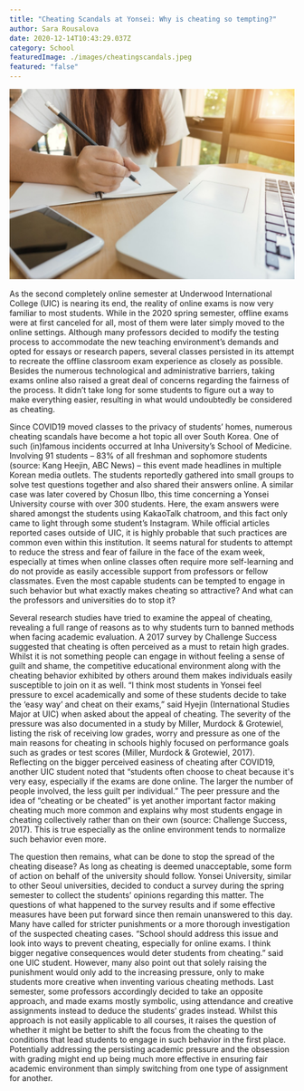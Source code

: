 ```yaml
---
title: "Cheating Scandals at Yonsei: Why is cheating so tempting?"
author: Sara Rousalova
date: 2020-12-14T10:43:29.037Z
category: School
featuredImage: ./images/cheatingscandals.jpeg
featured: "false"
---
```

![cheating scandals](images/cheatingscandals.jpeg)

As the second completely online semester at Underwood International College (UIC) is nearing its end, the reality of online exams is now very familiar to most students. While in the 2020 spring semester, offline exams were at first canceled for all, most of them were later simply moved to the online settings. Although many professors decided to modify the testing process to accommodate the new teaching environment’s demands and opted for essays or research papers, several classes persisted in its attempt to recreate the offline classroom exam experience as closely as possible. Besides the numerous technological and administrative barriers, taking exams online also raised a great deal of concerns regarding the fairness of the process. It didn’t take long for some students to figure out a way to make everything easier, resulting in what would undoubtedly be considered as cheating.

Since COVID19 moved classes to the privacy of students’ homes, numerous cheating scandals have become a hot topic all over South Korea. One of such (in)famous incidents occurred at Inha University’s School of Medicine. Involving 91 students – 83% of all freshman and sophomore students (source: Kang Heejin, ABC News) – this event made headlines in multiple Korean media outlets. The students reportedly gathered into small groups to solve test questions together and also shared their answers online. A similar case was later covered by Chosun Ilbo, this time concerning a Yonsei University course with over 300 students. Here, the exam answers were shared amongst the students using KakaoTalk chatroom, and this fact only came to light through some student’s Instagram. While official articles reported cases outside of UIC, it is highly probable that such practices are common even within this institution. It seems natural for students to attempt to reduce the stress and fear of failure in the face of the exam week, especially at times when online classes often require more self-learning and do not provide as easily accessible support from professors or fellow classmates. Even the most capable students can be tempted to engage in such behavior but what exactly makes cheating so attractive? And what can the professors and universities do to stop it?

Several research studies have tried to examine the appeal of cheating, revealing a full range of reasons as to why students turn to banned methods when facing academic evaluation. A 2017 survey by Challenge Success suggested that cheating is often perceived as a must to retain high grades. Whilst it is not something people can engage in without feeling a sense of guilt and shame, the competitive educational environment along with the cheating behavior exhibited by others around them makes individuals easily susceptible to join on it as well. “I think most students in Yonsei feel pressure to excel academically and some of these students decide to take the ‘easy way’ and cheat on their exams,” said Hyejin (International Studies Major at UIC) when asked about the appeal of cheating. The severity of the pressure was also documented in a study by Miller, Murdock & Grotewiel, listing the risk of receiving low grades, worry and pressure as one of the main reasons for cheating in schools highly focused on performance goals such as grades or test scores (Miller, Murdock & Grotewiel, 2017). Reflecting on the bigger perceived easiness of cheating after COVID19, another UIC student noted that “students often choose to cheat because it's very easy, especially if the exams are done online. The larger the number of people involved, the less guilt per individual.” The peer pressure and the idea of “cheating or be cheated” is yet another important factor making cheating much more common and explains why most students engage in cheating collectively rather than on their own (source: Challenge Success, 2017). This is true especially as the online environment tends to normalize such behavior even more.

The question then remains, what can be done to stop the spread of the cheating disease? As long as cheating is deemed unacceptable, some form of action on behalf of the university should follow. Yonsei University, similar to other Seoul universities, decided to conduct a survey during the spring semester to collect the students’ opinions regarding this matter. The questions of what happened to the survey results and if some effective measures have been put forward since then remain unanswered to this day. Many have called for stricter punishments or a more thorough investigation of the suspected cheating cases. “School should address this issue and look into ways to prevent cheating, especially for online exams. I think bigger negative consequences would deter students from cheating.” said one UIC student. However, many also point out that solely raising the punishment would only add to the increasing pressure, only to make students more creative when inventing various cheating methods. Last semester, some professors accordingly decided to take an opposite approach, and made exams mostly symbolic, using attendance and creative assignments instead to deduce the students’ grades instead. Whilst this approach is not easily applicable to all courses, it raises the question of whether it might be better to shift the focus from the cheating to the conditions that lead students to engage in such behavior in the first place. Potentially addressing the persisting academic pressure and the obsession with grading might end up being much more effective in ensuring fair academic environment than simply switching from one type of assignment for another.